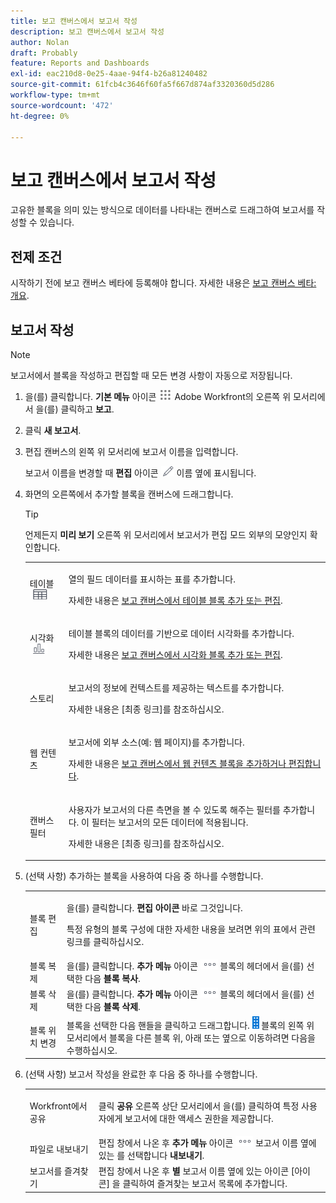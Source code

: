```yaml
---
title: 보고 캔버스에서 보고서 작성
description: 보고 캔버스에서 보고서 작성
author: Nolan
draft: Probably
feature: Reports and Dashboards
exl-id: eac210d8-0e25-4aae-94f4-b26a81240482
source-git-commit: 61fcb4c3646f60fa5f667d874af3320360d5d286
workflow-type: tm+mt
source-wordcount: '472'
ht-degree: 0%

---
```



# 보고 캔버스에서 보고서 작성

고유한 블록을 의미 있는 방식으로 데이터를 나타내는 캔버스로 드래그하여 보고서를 작성할 수 있습니다.

## 전제 조건

시작하기 전에 보고 캔버스 베타에 등록해야 합니다. 자세한 내용은 [보고 캔버스 베타: 개요](/help/quicksilver/product-announcements/betas/reporting-canvas-beta/reporting-canvas-beta-overview.md).

## 보고서 작성

>[!NOTE]
>
>보고서에서 블록을 작성하고 편집할 때 모든 변경 사항이 자동으로 저장됩니다.

1. 을(를) 클릭합니다. **기본 메뉴** 아이콘 ![](assets/main-menu-icon.png) Adobe Workfront의 오른쪽 위 모서리에서 을(를) 클릭하고 **보고**.
1. 클릭 **새 보고서**.
1. 편집 캔버스의 왼쪽 위 모서리에 보고서 이름을 입력합니다.

   보고서 이름을 변경할 때 **편집** 아이콘 ![](assets/edit-icon.png) 이름 옆에 표시됩니다.

1. 화면의 오른쪽에서 추가할 블록을 캔버스에 드래그합니다.

   >[!TIP]
   >
   >언제든지 **미리 보기** 오른쪽 위 모서리에서 보고서가 편집 모드 외부의 모양인지 확인합니다.

   <table style="table-layout:auto"> 
    <col> 
    <col> 
    <tbody> 
     <tr> 
      <td role="rowheader">테이블 <img src="assets/table-icon.png"></td> 
      <td> <p>열의 필드 데이터를 표시하는 표를 추가합니다.</p> <p>자세한 내용은 <a href="../../../reports-and-dashboards/reporting-canvas/table-blocks/add-or-edit-report-table.md" class="MCXref xref">보고 캔버스에서 테이블 블록 추가 또는 편집</a>.</p> </td> 
     </tr> 
     <tr> 
      <td role="rowheader">시각화 <img src="assets/visualization-icon.png"></td> 
      <td> <p>테이블 블록의 데이터를 기반으로 데이터 시각화를 추가합니다.</p> <p>자세한 내용은 <a href="../../../reports-and-dashboards/reporting-canvas/visualization-blocks/add-or-edit-report-visualization.md" class="MCXref xref">보고 캔버스에서 시각화 블록 추가 또는 편집</a>.</p> </td> 
     </tr>
      <tr data-mc-conditions="QuicksilverOrClassic.Draft mode"> 
       <td role="rowheader">스토리</td> 
       <td> <p>보고서의 정보에 컨텍스트를 제공하는 텍스트를 추가합니다.</p> <p>자세한 내용은 [최종 링크]를 참조하십시오.</p> </td> 
      </tr>
     <tr data-mc-conditions=""> 
      <td role="rowheader">웹 컨텐츠</td> 
      <td> <p>보고서에 외부 소스(예: 웹 페이지)를 추가합니다.</p> <p>자세한 내용은 <a href="../../../reports-and-dashboards/reporting-canvas/other-blocks/add-or-edt-web-content-block.md" class="MCXref xref">보고 캔버스에서 웹 컨텐츠 블록을 추가하거나 편집합니다</a>.</p> </td> 
     </tr>
      <tr data-mc-conditions="QuicksilverOrClassic.Draft mode"> 
       <td role="rowheader">캔버스 필터</td> 
       <td> <p>사용자가 보고서의 다른 측면을 볼 수 있도록 해주는 필터를 추가합니다. 이 필터는 보고서의 모든 데이터에 적용됩니다.</p> <p>자세한 내용은 [최종 링크]를 참조하십시오.</p> </td> 
      </tr>
    </tbody> 
   </table>

1. (선택 사항) 추가하는 블록을 사용하여 다음 중 하나를 수행합니다.

   <table style="table-layout:auto"> 
    <col> 
    <col> 
    <tbody> 
     <tr> 
      <td role="rowheader">블록 편집</td> 
      <td> <p>을(를) 클릭합니다. <strong>편집 아이콘</strong> 바로 그것입니다.</p> <p>특정 유형의 블록 구성에 대한 자세한 내용을 보려면 위의 표에서 관련 링크를 클릭하십시오.</p> </td> 
     </tr> 
     <tr> 
      <td role="rowheader">블록 복제</td> 
      <td>을(를) 클릭합니다. <strong>추가 메뉴</strong> 아이콘 <img src="assets/more-icon.png"> 블록의 헤더에서 을(를) 선택한 다음 <strong>블록 복사</strong>.</td> 
     </tr> 
     <tr> 
      <td role="rowheader">블록 삭제</td> 
      <td>을(를) 클릭합니다. <strong>추가 메뉴</strong> 아이콘 <img src="assets/more-icon.png"> 블록의 헤더에서 을(를) 선택한 다음 <strong>블록 삭제</strong>.</td> 
     </tr> 
     <tr> 
      <td role="rowheader">블록 위치 변경</td> 
      <td> 블록을 선택한 다음 핸들을 클릭하고 드래그합니다. <img src="assets/widget-drag-icon.png" style="max-width: 16px;"> 블록의 왼쪽 위 모서리에서 블록을 다른 블록 위, 아래 또는 옆으로 이동하려면 다음을 수행하십시오.</td> 
     </tr> 
    </tbody> 
   </table>

1. (선택 사항) 보고서 작성을 완료한 후 다음 중 하나를 수행합니다.

   <table style="table-layout:auto"> 
    <col> 
    <col> 
    <tbody> 
     <tr> 
      <td role="rowheader">Workfront에서 공유</td> 
      <td> <p>클릭 <strong>공유</strong> 오른쪽 상단 모서리에서 을(를) 클릭하여 특정 사용자에게 보고서에 대한 액세스 권한을 제공합니다.</p> </td> 
     </tr> 
     <tr> 
      <td role="rowheader">파일로 내보내기</td> 
      <td>편집 창에서 나온 후 <strong>추가 메뉴</strong> 아이콘 <img src="assets/more-icon.png"> 보고서 이름 옆에 있는 를 선택합니다 <strong>내보내기</strong>.</td> 
     </tr> 
     <tr> 
      <td role="rowheader">보고서를 즐겨찾기</td> 
      <td>편집 창에서 나온 후 <strong>별</strong> 보고서 이름 옆에 있는 아이콘 [아이콘] 을 클릭하여 즐겨찾는 보고서 목록에 추가합니다.</td> 
     </tr> 
    </tbody> 
   </table>
